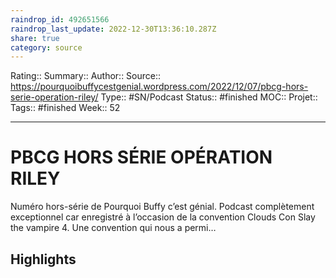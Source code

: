 ```yaml
---
raindrop_id: 492651566
raindrop_last_update: 2022-12-30T13:36:10.287Z
share: true
category: source
---
```


Rating::
Summary:: 
Author::
Source:: https://pourquoibuffycestgenial.wordpress.com/2022/12/07/pbcg-hors-serie-operation-riley/
Type:: #SN/Podcast 
Status:: #finished 
MOC::
Projet:: 
Tags:: #finished
Week:: 52

***
# PBCG HORS SÉRIE OPÉRATION RILEY

Numéro hors-série de Pourquoi Buffy c’est génial. Podcast complètement exceptionnel car enregistré à l’occasion de la convention Clouds Con Slay the vampire 4. Une convention qui nous a permi…

## Highlights

